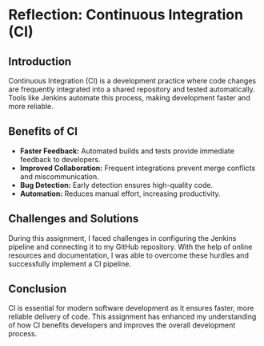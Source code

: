 # Reflection: Continuous Integration (CI)

## Introduction
Continuous Integration (CI) is a development practice where code changes are frequently integrated into a shared repository and tested automatically. Tools like Jenkins automate this process, making development faster and more reliable. 

## Benefits of CI
- **Faster Feedback:** Automated builds and tests provide immediate feedback to developers.
- **Improved Collaboration:** Frequent integrations prevent merge conflicts and miscommunication.
- **Bug Detection:** Early detection ensures high-quality code.
- **Automation:** Reduces manual effort, increasing productivity.

## Challenges and Solutions
During this assignment, I faced challenges in configuring the Jenkins pipeline and connecting it to my GitHub repository. With the help of online resources and documentation, I was able to overcome these hurdles and successfully implement a CI pipeline.

## Conclusion
CI is essential for modern software development as it ensures faster, more reliable delivery of code. This assignment has enhanced my understanding of how CI benefits developers and improves the overall development process.
